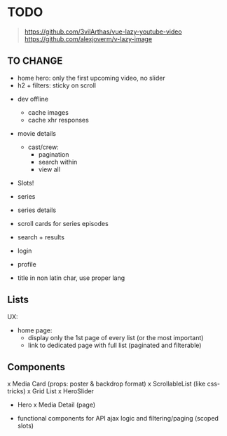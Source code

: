 # TODO

> https://github.com/3vilArthas/vue-lazy-youtube-video
> https://github.com/alexjoverm/v-lazy-image

## TO CHANGE

- home hero: only the first upcoming video, no slider
- h2 + filters: sticky on scroll



* dev offline
  * cache images
  * cache xhr responses
  

* movie details
  * cast/crew: 
    * pagination
    * search within
    * view all

* Slots!
* series
* series details
* scroll cards for series episodes
* search + results
* login
* profile
* title in non latin char, use proper lang


## Lists

UX: 
  * home page: 
    * display only the 1st page of every list (or the most important)
    * link to dedicated page with full list (paginated and filterable)


## Components

x Media Card (props: poster & backdrop format)
x ScrollableList (like css-tricks)
x Grid List
x HeroSlider
* Hero
x Media Detail (page)
 
* functional components for API ajax logic and filtering/paging (scoped slots)
